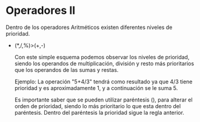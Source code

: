 # Operadores II

Dentro de los operadores Aritméticos existen diferentes niveles de prioridad.

- (*,/,%)>(+,-)
  
  Con este simple esquema podemos observar los niveles de prioridad, siendo los operandos de multiplicación, división y resto más prioritarios que los operandos de las sumas y restas.

  Ejemplo: La operación "5+4/3" tendrá como resultado ya que 4/3 tiene prioridad y es aproximadamente 1, y a continuación se le suma 5.

  Es importante saber que se pueden utilizar paréntesis (), para alterar el orden de prioridad, siendo lo más prioritario lo que esta dentro del paréntesis. Dentro del paréntesis la prioridad sigue la regla anterior.
  